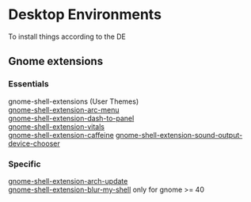 # Desktop Environments
To install things according to the DE  

## Gnome extensions

### Essentials

gnome-shell-extensions (User Themes)  
[gnome-shell-extension-arc-menu](https://extensions.gnome.org/extension/3628/arcmenu/)  
[gnome-shell-extension-dash-to-panel](https://extensions.gnome.org/extension/1160/dash-to-panel/)  
[gnome-shell-extension-vitals](https://extensions.gnome.org/extension/1460/vitals/)   
[gnome-shell-extension-caffeine](https://extensions.gnome.org/extension/517/caffeine/)
[gnome-shell-extension-sound-output-device-chooser](https://extensions.gnome.org/extension/906/sound-output-device-chooser/)  

### Specific
[gnome-shell-extension-arch-update](https://extensions.gnome.org/extension/1010/archlinux-updates-indicator/)  
[gnome-shell-extension-blur-my-shell](https://extensions.gnome.org/extension/3193/blur-my-shell/) only for gnome >= 40   
